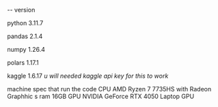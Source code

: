 -- version

python 3.11.7

pandas 2.1.4

numpy 1.26.4

polars 1.17.1

kaggle 1.6.17 *u will needed kaggle api key for this to work*


machine spec that run the code
CPU  AMD Ryzen 7 7735HS with Radeon Graphhic s
ram  16GB
GPU  NVIDIA GeForce RTX 4050 Laptop GPU